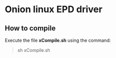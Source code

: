 # Onion linux EPD driver

## How to compile

Execute the file **xCompile.sh** using the command:
> sh xCompile.sh
